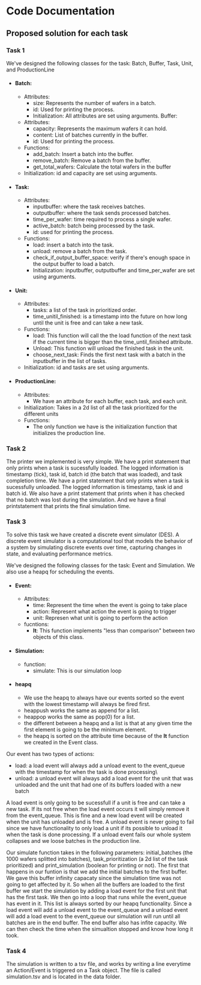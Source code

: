 # Code Documentation

## Proposed solution for each task

### Task 1
We've designed the following classes for the task: Batch, Buffer, Task, Unit, and ProductionLine
- #### Batch:
    - Attributes:
        - size: Represents the number of wafers in a batch.
        - id: Used for printing the process.
        - Initialization: All attributes are set using arguments.
    Buffer:
    - Attributes:
        - capacity: Represents the maximum wafers it can hold.	
        - content: List of batches currently in the buffer.
        - id: Used for printing the process.
    - Functions:
        - add_batch: Insert a batch into the buffer.
        - remove_batch: Remove a batch from the buffer.
        - get_total_wafers: Calculate the total wafers in the buffer
    - Initialization: id and capacity are set using arguments.

- #### Task:
    - Attributes:
        - inputbuffer: where the task receives batches.
        - outputbuffer: where the task sends processed batches.
        - time_per_wafer: time required to process a single wafer.
        - active_batch: batch being processed by the task.
        - id: used for printing the process.
    - Functions:
        - load: insert a batch into the task.
        - unload: remove a batch from the task.
        - check_if_output_buffer_space: verify if there's enough space in the output buffer to load a batch.
        - Initialization: inputbuffer, outputbuffer and time_per_wafer are set using arguments.

- #### Unit:
    - Attributes:
        - tasks: a list of the task in prioritized order.
        - time_unitil_finished: is a timestamp into the future on how long until the unit is free and can take a new task.
    - Functions:
        - load: This function will call the the load function of the next task if the current time is bigger than the time_until_finished attribute.
        - Unload: This function will unload the finished task in the unit.
        - choose_next_task: Finds the first next task with a batch in the inputbuffer in the list of tasks.
    - Initialization: id and tasks are set using arguments.

- #### ProductionLine:
    - Attributes:
        - We have an attribute for each buffer, each task, and each unit.
    - Initialization: Takes in a 2d list of all the task prioritized for the different units
    - Functions:
        - The only function we have is the initialization function that initializes the production line.

### Task 2
The printer we implemented is very simple. We have a print statement that only prints when a task is sucessfully loaded. The logged information is timestamp (tick), task id, batch id (the batch that was loaded), and task completion time. We have a print statement that only prints when a task is sucessfully unloaded. The logged information is timestamp, task id and batch id. We also have a print statement that prints when it has checked that no batch was lost during the simulation. And we have a final printstatement that prints the final simulation time.

### Task 3
To solve this task we have created a discrete event simulator (DES). A discrete event simulator is a computational tool that models the behavior of a system by simulating discrete events over time, capturing changes in state, and evaluating performance metrics.

We've designed the following classes for the task: Event and Simulation. We also use a heapq for scheduling the events.

- #### Event:
    - Attributes:
        - time: Represent the time when the event is going to take place
        - action: Represent what action the event is going to trigger
        - unit: Represen what unit is going to perform the action
    - fucntions:
        - __lt__: This function implements "less than comparison" between two objects of this class. 

- #### Simulation:
    - function:
        - simulate: This is our simulation loop

- #### heapq
    - We use the heapq to always have our events sorted so the event with the lowest timestamp will always be fired first.
    - heappush works the same as append for a list.
    - heappop works the same as pop(0) for a list.
    - the different between a heapq and a list is that at any given time the first element is going to be the minimum element.
    - the heapq is sorted on the attribute time because of the __lt__ function we created in the Event class.

Our event has two types of actions:
- load: a load event will always add a unload event to the event_queue with the timestamp for when the task is done processing\
- unload: a unload event will always add a load event for the unit that was unloaded and the unit that had one of its buffers loaded with a new batch

A load event is only going to be sucessfull if a unit is free and can take a new task. If its not free when the load event occurs it will simply remove it from the event_queue. This is fine and a new load event will be created when the unit has unloaded and is free. A unload event is never going to fail since we have functionality to only load a unit if its possible to unload it when the task is done processing. If a unload event fails our whole system collapses and we loose batches in the production line.

Our simulate function takes in the following parameters: initial_batches (the 1000 wafers splitted into batches), task_prioritization (a 2d list of the task prioritized) and print_simulation (boolean for printing or not). The first that happens in our funtion is that we add the initial batches to the first buffer. We gave this buffer infinity capacaty since the simulation time was not going to get affected by it. So when all the buffers are loaded to the first buffer we start the simulation by adding a load event for the first unit that has the first task. We then go into a loop that runs while the event_queue has event in it. This list is always sorted by our heapq functionality. Since a load event will add a unload event to the event_queue and a unload event will add a load event to the event_queue our simulation will run until all batches are in the end buffer. The end buffer also has infite capacity. We can then check the time when the simualtion stopped and know how long it took.

### Task 4
The simulation is written to a tsv file, and works by writing a line everytime an Action/Event is triggered on a Task object. The file is called simulation.tsv and is located in the data folder.